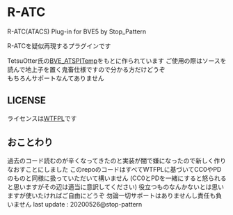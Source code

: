 # R-ATC
R-ATC(ATACS) Plug-in for BVE5 by Stop_Pattern  


R-ATCを疑似再現するプラグインです  

TetsuOtter氏の[BVE_ATSPITemp](https://github.com/TetsuOtter/BVE_ATSPITemp)をもとに作られています
ご使用の際はソースを読んで地上子を置く鬼畜仕様ですので分かる方だけどうぞ  
もちろんサポートなんてありません  


## LICENSE
ライセンスは[WTFPL](http://www.wtfpl.net/about/)です

## おことわり
過去のコード読むのが辛くなってきたのと実装が闇で嫌になったので新しく作りなおすことにしました
このrepoのコードはすべてWTFPLに基づいてCC0やPDのものと同様に扱っていただいて構いません
(CC0とPDを一緒にすると怒られると思いますがその辺は適当に意訳してください)
役立つものなんかないとは思いますが使いたければご自由にどうぞ
勿論一切サポートはありませんし責任も負いません
last update : 20200526@stop-pattern
